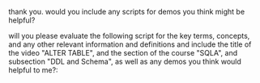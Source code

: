 thank you. would you include any scripts for demos you think might be helpful? 






will you please evaluate the following script for the key terms, concepts, and any other relevant information and definitions and include the title of the video "ALTER TABLE", and the section of the course "SQLA", and subsection "DDL and Schema", as well as any demos you think would helpful to me?: